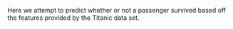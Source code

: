 Here we attempt to predict whether or not a passenger survived based off the features provided by the Titanic data set. 
